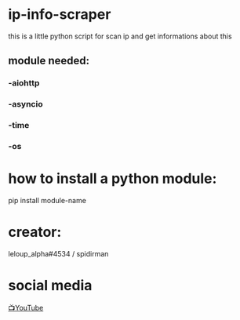 # ip-info-scraper
this is a little python script for scan ip and get informations about this

## module needed:

### -aiohttp
### -asyncio
### -time
### -os

# how to install a python module: 
pip install module-name

# creator:
leloup_alpha#4534 / spidirman

# social media
  <a href="https://youtube.com/c/leloupalpha">📺YouTube</a>
